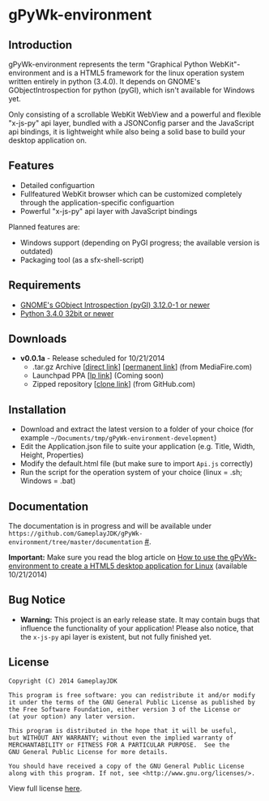 # gPyWk-environment

## Introduction

gPyWk-environment represents the term "Graphical Python WebKit"-environment and is a HTML5 framework for the linux operation system written entirely in python (3.4.0). It depends on GNOME's GObjectIntrospection for python (pyGI), which isn't available for Windows yet.

Only consisting of a scrollable WebKit WebView and a powerful and flexible "x-js-py" api layer, bundled with a JSONConfig parser and the JavaScript api bindings, it is lightweight while also being a solid base to build your desktop application on.

## Features

* Detailed configuartion
* Fullfeatured WebKit browser which can be customized completely through the application-specific configuartion
* Powerful "x-js-py" api layer with JavaScript bindings

Planned features are:

* Windows support (depending on PyGI progress; the available version is outdated)
* Packaging tool (as a sfx-shell-script)

## Requirements

* [GNOME's GObject Introspection (pyGI) 3.12.0-1 or newer](https://wiki.gnome.org/Projects/PyGObject/)
* [Python 3.4.0 32bit or newer](https://www.python.org/download/releases/3.4.0/)

## Downloads

* **v0.0.1a** - Release scheduled for 10/21/2014
  * .tar.gz Archive [[direct link](http://download1494.mediafire.com/ieji1bq6bzqg/23pv2mqlmcaa6aa/gPyWk-environment-v0.0.1a.tar.gz)] [[permanent link](http://www.mediafire.com/download/23pv2mqlmcaa6aa/gPyWk-environment-v0.0.1a.tar.gz)] (from MediaFire.com)
  * Launchpad PPA [[lp link](../..)] (Coming soon)
  * Zipped repository [[clone link](../../archive/master.zip)] (from GitHub.com)

## Installation

* Download and extract the latest version to a folder of your choice (for example `~/Documents/tmp/gPyWk-environment-development`)
* Edit the Application.json file to suite your application (e.g. Title, Width, Height, Properties)
* Modify the default.html file (but make sure to import `Api.js` correctly)
* Run the script for the operation system of your choice (linux = .sh; Windows = .bat)

## Documentation

The documentation is in progress and will be available under `https://github.com/GameplayJDK/gPyWk-environment/tree/master/documentation` [#](https://github.com/GameplayJDK/gPyWk-environment/tree/master/documentation).

**Important:** Make sure you read the blog article on [How to use the gPyWk-environment to create a HTML5 desktop application for Linux](http://gameplayjdk.wordpress.com/2014/10/21/how-to-use-gpywk-environment-to-create-a-html5-desktop-application-for-linux-21-10-2014/) (available 10/21/2014)

## Bug Notice

* **Warning:** This project is an early release state. It may contain bugs that influence the functionality of your application! Please also notice, that the `x-js-py` api layer is existent, but not fully finished yet.

## License

```
Copyright (C) 2014 GameplayJDK

This program is free software: you can redistribute it and/or modify
it under the terms of the GNU General Public License as published by
the Free Software Foundation, either version 3 of the License or
(at your option) any later version.

This program is distributed in the hope that it will be useful,
but WITHOUT ANY WARRANTY; without even the implied warranty of
MERCHANTABILITY or FITNESS FOR A PARTICULAR PURPOSE.  See the
GNU General Public License for more details.

You should have received a copy of the GNU General Public License
along with this program. If not, see <http://www.gnu.org/licenses/>.
```
View full license [here](http://www.gnu.org/license/gpl.txt).
